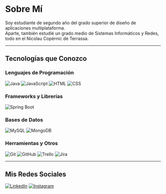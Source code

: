 # Sobre Mí
Soy estudiante de segundo año del grado superior de diseño de aplicaciones multiplataforma.  
Aparte, también estudié un grado medio de Sistemas Informáticos y Redes, todo en el Nicolau Copèrnic de Terrassa.

---

## Tecnologías que Conozco
### Lenguajes de Programación
![Java](https://img.shields.io/badge/Java-ED8B00?style=for-the-badge&logo=java&logoColor=white)
![JavaScript](https://img.shields.io/badge/JavaScript-F7DF1E?style=for-the-badge&logo=javascript&logoColor=black)
![HTML](https://img.shields.io/badge/HTML5-E34F26?style=for-the-badge&logo=html5&logoColor=white)
![CSS](https://img.shields.io/badge/CSS3-1572B6?style=for-the-badge&logo=css3&logoColor=white)

### Frameworks y Librerías
![Spring Boot](https://img.shields.io/badge/Spring_Boot-6DB33F?style=for-the-badge&logo=spring&logoColor=white)


### Bases de Datos
![MySQL](https://img.shields.io/badge/MySQL-005C84?style=for-the-badge&logo=mysql&logoColor=white)
![MongoDB](https://img.shields.io/badge/MongoDB-4EA94B?style=for-the-badge&logo=mongodb&logoColor=white)

### Herramientas y Otros
![Git](https://img.shields.io/badge/Git-F05032?style=for-the-badge&logo=git&logoColor=white)
![GitHub](https://img.shields.io/badge/GitHub-181717?style=for-the-badge&logo=github&logoColor=white)
![Trello](https://img.shields.io/badge/Trello-0079BF?style=for-the-badge&logo=trello&logoColor=white)
![Jira](https://img.shields.io/badge/Jira-0052CC?style=for-the-badge&logo=jira&logoColor=white)


---

## Mis Redes Sociales
[![LinkedIn](https://img.shields.io/badge/LinkedIn-AdriaMayo-0077B5?style=for-the-badge&logo=linkedin&logoColor=white&labelColor=101010)](https://www.linkedin.com/in/adri%C3%A0-mayo-741875239/)
[![Instagram](https://img.shields.io/badge/Instagram-@mayoadria-E4405F?style=for-the-badge&logo=instagram&logoColor=white&labelColor=101010)](https://www.instagram.com/mayoadria/)

